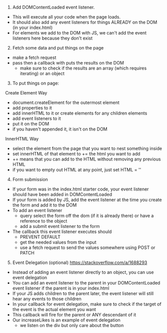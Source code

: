 1. Add DOMContentLoaded event listener.
- This will execute all your code when the page loads.
- It should also add any event listeners for things ALREADY on the DOM (in your index.html)
- For elements we add to the DOM with JS, we can't add the event listeners here because they don't exist


2. Fetch some data and put things on the page
- make a fetch request
- pass then a callback with puts the results on the DOM
  - make sure to check if the results are an array (which requires iterating) or an object

3. To put things on page:

Create Element Way
- document.createElement for the outermost element
- add properties to it
- add innerHTML to it or create elements for any children elements
- add event listeners to it
- put it on the DOM
- if you haven't appended it, it isn't on the DOM

InnerHTML Way
- select the element from the page that you want to nest something inside
- set innerHTML of that element to += the html you want to add
- += means that you can add to the HTML without removing any previous HTML
- if you want to empty out HTML at any point, just set HTML = ''

4. Form submission
- If your form was in the index.html starter code, your event listener should have been added in DOMContentLoaded
- If your form is added by JS, add the event listener at the time you create the form and add it to the DOM
- To add an event listener
  - query select the form off the dom (if it is already there) or have a reference to the object
  - add a submit event listener to the form
- The callback this event listener executes should
  - PREVENT DEFAULT
  - get the needed values from the input
  - use a fetch request to send the values somewhere using POST or PATCH

5. Event Delegation (optional)
https://stackoverflow.com/a/1688293
- Instead of adding an event listener directly to an object, you can use event delegation
- You can add an event listener to the parent in your DOMContentLoaded event listener if the parent is in your index.html
- If your JS adds children to the parent later, the event listener will still hear any events to those children
- In your callback for event delegation, make sure to check if the target of the event is the actual element you want
- This callback will fire for the parent or ANY descendant of it
- Our increaseLikes is an example of event delegation
  - we listen on the div but only care about the button



